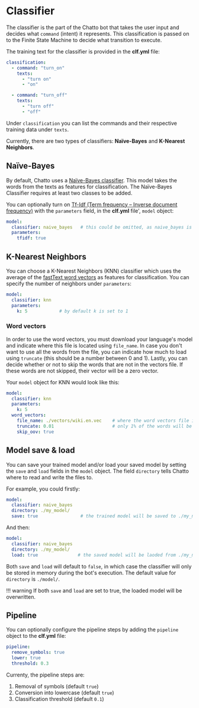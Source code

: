# Classifier

The classifier is the part of the Chatto bot that takes the user input and decides what `command` (intent) it represents. This classification is passed on to the Finite State Machine to decide what transition to execute.

The training text for the classifier is provided in the **clf.yml** file:

```yaml
classification:
  - command: "turn_on"
    texts:
      - "turn on"
      - "on"

  - command: "turn_off"
    texts:
      - "turn off"
      - "off"
```

Under `classification` you can list the commands and their respective training data under `texts`.

Currently, there are two types of classifiers: **Naïve-Bayes** and **K-Nearest Neighbors**.

## Naïve-Bayes

By default, Chatto uses a [Naïve-Bayes classifier](https://github.com/jbrukh/bayesian). This model takes the words from the texts as features for classification. The Naïve-Bayes Classifier requires at least two classes to be added.

You can optionally turn on [Tf-Idf (Term frequency – Inverse document frequency)](https://github.com/jbrukh/bayesian#example-2-tf-idf-support) with the `parameters` field, in the **clf.yml** file', `model` object:

```yaml
model:
  classifier: naive_bayes   # this could be omitted, as naive_bayes is the default classifier
  parameters:
    tfidf: true
```

## K-Nearest Neighbors

You can choose a K-Nearest Neighbors (KNN) classifier which uses the average of the [fastText word vectors](https://fasttext.cc/docs/en/pretrained-vectors.html) as features for classification. You can specify the number of neighbors under `parameters`:

```yaml
model:
  classifier: knn 
  parameters:
    k: 5            # by default k is set to 1
```

### Word vectors

In order to use the word vectors, you must download your language's model and indicate where this file is located using `file_name`. In case you don't want to use all the words from the file, you can indicate how much to load using `truncate` (this should be a number between 0 and 1). Lastly, you can decide whether or not to skip the words that are not in the vectors file. If these words are not skipped, their vector will be a zero vector.

Your `model` object for KNN would look like this:

```yaml
model:
  classifier: knn 
  parameters:
    k: 5                                                
  word_vectors:
    file_name: ./vectors/wiki.en.vec    # where the word vectors file is locatedd
    truncate: 0.01                      # only 1% of the words will be used
    skip_oov: true                      
```

## Model save & load

You can save your trained model and/or load your saved model by setting the `save` and `load` fields in the `model` object. The field `directory` tells Chatto where to read and write the files to.

For example, you could firstly:

```yaml
model:
  classifier: naive_bayes
  directory: ./my_model/    
  save: true                # the trained model will be saved to ./my_model/
```

And then:

```yaml
model:
  classifier: naive_bayes
  directory: ./my_model/    
  load: true               # the saved model will be laoded from ./my_model/
```

Both `save` and `load` will default to `false`, in which case the classifier will only be stored in memory during the bot's execution. The default value for `directory` is `./model/`.

!!! warning
    If both `save` and `load` are set to true, the loaded model will be overwritten.

## Pipeline

You can optionally configure the pipeline steps by adding the `pipeline` object to the **clf.yml** file: 

```yaml
pipeline:
  remove_symbols: true
  lower: true
  threshold: 0.3
```

Currenty, the pipeline steps are:

1. Removal of symbols (default `true`)
2. Conversion into lowercase (default `true`)
3. Classification threshold (default `0.1`)
